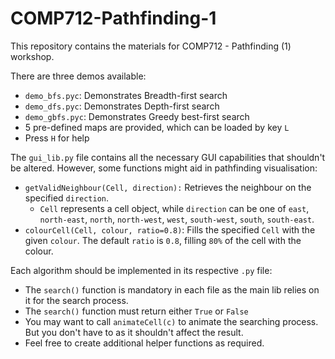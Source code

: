 # COMP712-Pathfinding-1

This repository contains the materials for COMP712 - Pathfinding (1) workshop.

There are three demos available:

- `demo_bfs.pyc`: Demonstrates Breadth-first search
- `demo_dfs.pyc`: Demonstrates Depth-first search
- `demo_gbfs.pyc`: Demonstrates Greedy best-first search 
- 5 pre-defined maps are provided, which can be loaded by key <kbd>`L`</kbd>
- Press <kbd>`H`</kbd> for help

The `gui_lib.py` file contains all the necessary GUI capabilities that shouldn't be altered. However, some functions might aid in pathfinding visualisation:

- `getValidNeighbour(Cell, direction):` Retrieves the neighbour on the specified `direction`.
  - `Cell` represents a cell object, while `direction` can be one of `east`, `north-east`, `north`, `north-west`, `west`, `south-west`, `south`, `south-east`.
- `colourCell(Cell, colour, ratio=0.8)`: Fills the specified `Cell` with the given `colour`. The default `ratio` is `0.8`, filling `80%` of the cell with the colour.

Each algorithm should be implemented in its respective `.py` file:

- The `search()` function is mandatory in each file as the main lib relies on it for the search process.
- The `search()` function must return either `True` or `False`
- You may want to call `animateCell(c)` to animate the searching process. But you don't have to as it shouldn't affect the result.
- Feel free to create additional helper functions as required.

